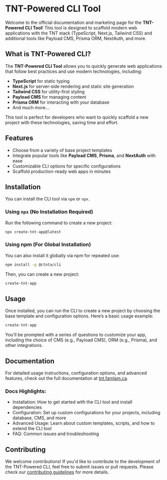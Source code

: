# TNT-Powered CLI Tool

Welcome to the official documentation and marketing page for the **TNT-Powered
CLI Tool**! This tool is designed to scaffold modern web applications with the
TNT stack (TypeScript, Next.js, Tailwind CSS) and additional tools like Payload
CMS, Prisma ORM, NextAuth, and more.

## What is TNT-Powered CLI?

The **TNT-Powered CLI Tool** allows you to quickly generate web applications
that follow best practices and use modern technologies, including:

- **TypeScript** for static typing
- **Next.js** for server-side rendering and static site generation
- **Tailwind CSS** for utility-first styling
- **Payload CMS** for managing content
- **Prisma ORM** for interacting with your database
- And much more...

This tool is perfect for developers who want to quickly scaffold a new project
with these technologies, saving time and effort.

## Features

- Choose from a variety of base project templates
- Integrate popular tools like **Payload CMS**, **Prisma**, and **NextAuth**
  with ease
- Customizable CLI options for specific configurations
- Scaffold production-ready web apps in minutes

## Installation

You can install the CLI tool via `npm` or `npx`.

### Using `npx` (No Installation Required)

Run the following command to create a new project:

```bash
npx create-tnt-app@latest
```

### Using npm (For Global Installation)

You can also install it globally via npm for repeated use:

```bash
npm install -g @ctnta/cli
```

Then, you can create a new project:

```bash
create-tnt-app
```

## Usage

Once installed, you can run the CLI to create a new project by choosing the base
template and configuration options. Here’s a basic usage example:

```bash
create-tnt-app
```

You'll be prompted with a series of questions to customize your app, including
the choice of CMS (e.g., Payload CMS), ORM (e.g., Prisma), and other
integrations.

## Documentation

For detailed usage instructions, configuration options, and advanced features,
check out the full documentation at [tnt.famlam.ca](https://tnt.famlam.ca/docs).

### Docs Highlights:

- Installation: How to get started with the CLI tool and install dependencies
- Configuration: Set up custom configurations for your projects, including
  database, CMS, and more
- Advanced Usage: Learn about custom templates, scripts, and how to extend the
  CLI tool
- FAQ: Common issues and troubleshooting

## Contributing

We welcome contributions! If you'd like to contribute to the development of the
TNT-Powered CLI, feel free to submit issues or pull requests. Please check our
[contributing guidelines](../CONTRIBUTING.md) for more details.
